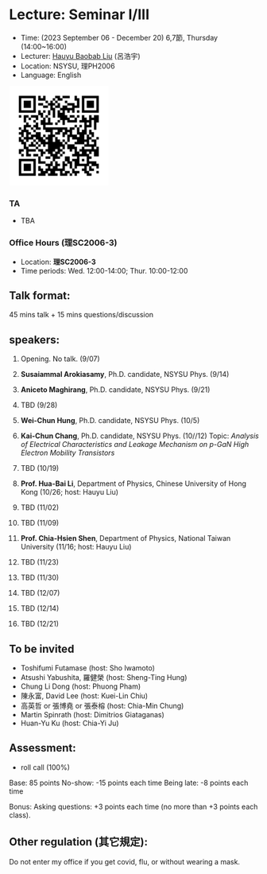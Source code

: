 # Lecture: Seminar I/III
* Time: (2023 September 06 - December 20) 6,7節, Thursday (14:00~16:00)
* Lecturer: [Hauyu Baobab Liu](https://baobabyoo.github.io/) (呂浩宇)
* Location: NSYSU, 理PH2006
* Language: English

<img src="./images/qrcode.png" alt="QRcode" width="200px"/>

### TA
- TBA
  
### Office Hours (理SC2006-3)
- Location: **理SC2006-3**
- Time periods: Wed. 12:00-14:00; Thur. 10:00-12:00

## Talk format:
45 mins talk + 15 mins questions/discussion

## speakers:
1.    Opening. No talk. (9/07)

2.    **Susaiammal Arokiasamy**, Ph.D. candidate, NSYSU Phys. (9/14)

3.    **Aniceto Maghirang**, Ph.D. candidate, NSYSU Phys. (9/21)

4.    TBD (9/28)

5.    **Wei-Chun Hung**, Ph.D. candidate, NSYSU Phys. (10/5)

6.    **Kai-Chun Chang**, Ph.D. candidate, NSYSU Phys. (10//12)
      Topic: *Analysis of Electrical Characteristics and Leakage Mechanism on p-GaN High Electron Mobility Transistors*

7.    TBD (10/19)

8.    **Prof. Hua-Bai Li**, Department of Physics, Chinese University of Hong Kong (10/26; host: Hauyu Liu)

9.    TBD (11/02)

10.   TBD (11/09)

11.   **Prof. Chia-Hsien Shen**, Department of Physics, National Taiwan University (11/16; host: Hauyu Liu)

12.   TBD (11/23)

13.   TBD (11/30)

14.   TBD (12/07)

15.   TBD (12/14) 

16.   TBD (12/21)

## To be invited
- Toshifumi Futamase (host: Sho Iwamoto)
- Atsushi Yabushita, 羅健榮 (host: Sheng-Ting Hung)
- Chung Li Dong (host: Phuong Pham)
- 陳永富, David Lee (host: Kuei-Lin Chiu)
- 高英哲 or 張博堯 or 張泰榕 (host: Chia-Min Chung)
- Martin Spinrath (host: Dimitrios Giataganas)
- Huan-Yu Ku (host: Chia-Yi Ju)

## Assessment:
- roll call (100%)

Base: 85 points
No-show: -15 points each time
Being late: -8 points each time

Bonus:
Asking questions: +3 points each time (no more than +3 points each class).

## Other regulation (其它規定):
Do not enter my office if you get covid, flu, or without wearing a mask.

